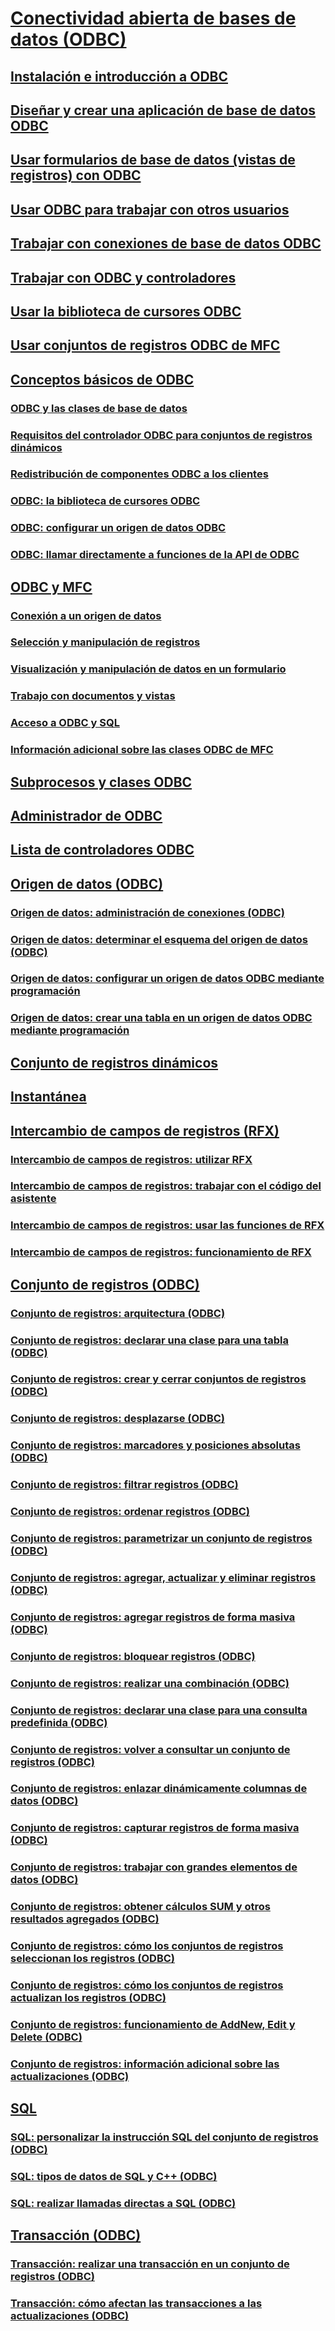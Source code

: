 # [Conectividad abierta de bases de datos (ODBC)](open-database-connectivity-odbc.md)
## [Instalación e introducción a ODBC](installing-and-getting-started-with-odbc.md)
## [Diseñar y crear una aplicación de base de datos ODBC](design-and-create-an-odbc-database-application.md)
## [Usar formularios de base de datos (vistas de registros) con ODBC](use-database-forms-record-views-with-odbc.md)
## [Usar ODBC para trabajar con otros usuarios](use-odbc-to-work-with-other-users.md)
## [Trabajar con conexiones de base de datos ODBC](work-with-odbc-database-connections.md)
## [Trabajar con ODBC y controladores](work-with-odbc-and-drivers.md)
## [Usar la biblioteca de cursores ODBC](use-the-odbc-cursor-library.md)
## [Usar conjuntos de registros ODBC de MFC](use-mfc-odbc-recordsets.md)
## [Conceptos básicos de ODBC](odbc-basics.md)
### [ODBC y las clases de base de datos](odbc-and-the-database-classes.md)
### [Requisitos del controlador ODBC para conjuntos de registros dinámicos](odbc-driver-requirements-for-dynasets.md)
### [Redistribución de componentes ODBC a los clientes](redistributing-odbc-components-to-your-customers.md)
### [ODBC: la biblioteca de cursores ODBC](odbc-the-odbc-cursor-library.md)
### [ODBC: configurar un origen de datos ODBC](odbc-configuring-an-odbc-data-source.md)
### [ODBC: llamar directamente a funciones de la API de ODBC](odbc-calling-odbc-api-functions-directly.md)
## [ODBC y MFC](odbc-and-mfc.md)
### [Conexión a un origen de datos](connecting-to-a-data-source.md)
### [Selección y manipulación de registros](selecting-and-manipulating-records.md)
### [Visualización y manipulación de datos en un formulario](displaying-and-manipulating-data-in-a-form.md)
### [Trabajo con documentos y vistas](working-with-documents-and-views.md)
### [Acceso a ODBC y SQL](access-to-odbc-and-sql.md)
### [Información adicional sobre las clases ODBC de MFC](further-reading-about-the-mfc-odbc-classes.md)
## [Subprocesos y clases ODBC](odbc-classes-and-threads.md)
## [Administrador de ODBC](odbc-administrator.md)
## [Lista de controladores ODBC](odbc-driver-list.md)
## [Origen de datos (ODBC)](data-source-odbc.md)
### [Origen de datos: administración de conexiones (ODBC)](data-source-managing-connections-odbc.md)
### [Origen de datos: determinar el esquema del origen de datos (ODBC)](data-source-determining-the-schema-of-the-data-source-odbc.md)
### [Origen de datos: configurar un origen de datos ODBC mediante programación](data-source-programmatically-configuring-an-odbc-data-source.md)
### [Origen de datos: crear una tabla en un origen de datos ODBC mediante programación](data-source-programmatically-creating-a-table-in-an-odbc-data-source.md)
## [Conjunto de registros dinámicos](dynaset.md)
## [Instantánea](snapshot.md)
## [Intercambio de campos de registros (RFX)](record-field-exchange-rfx.md)
### [Intercambio de campos de registros: utilizar RFX](record-field-exchange-using-rfx.md)
### [Intercambio de campos de registros: trabajar con el código del asistente](record-field-exchange-working-with-the-wizard-code.md)
### [Intercambio de campos de registros: usar las funciones de RFX](record-field-exchange-using-the-rfx-functions.md)
### [Intercambio de campos de registros: funcionamiento de RFX](record-field-exchange-how-rfx-works.md)
## [Conjunto de registros (ODBC)](recordset-odbc.md)
### [Conjunto de registros: arquitectura (ODBC)](recordset-architecture-odbc.md)
### [Conjunto de registros: declarar una clase para una tabla (ODBC)](recordset-declaring-a-class-for-a-table-odbc.md)
### [Conjunto de registros: crear y cerrar conjuntos de registros (ODBC)](recordset-creating-and-closing-recordsets-odbc.md)
### [Conjunto de registros: desplazarse (ODBC)](recordset-scrolling-odbc.md)
### [Conjunto de registros: marcadores y posiciones absolutas (ODBC)](recordset-bookmarks-and-absolute-positions-odbc.md)
### [Conjunto de registros: filtrar registros (ODBC)](recordset-filtering-records-odbc.md)
### [Conjunto de registros: ordenar registros (ODBC)](recordset-sorting-records-odbc.md)
### [Conjunto de registros: parametrizar un conjunto de registros (ODBC)](recordset-parameterizing-a-recordset-odbc.md)
### [Conjunto de registros: agregar, actualizar y eliminar registros (ODBC)](recordset-adding-updating-and-deleting-records-odbc.md)
### [Conjunto de registros: agregar registros de forma masiva (ODBC)](recordset-adding-records-in-bulk-odbc.md)
### [Conjunto de registros: bloquear registros (ODBC)](recordset-locking-records-odbc.md)
### [Conjunto de registros: realizar una combinación (ODBC)](recordset-performing-a-join-odbc.md)
### [Conjunto de registros: declarar una clase para una consulta predefinida (ODBC)](recordset-declaring-a-class-for-a-predefined-query-odbc.md)
### [Conjunto de registros: volver a consultar un conjunto de registros (ODBC)](recordset-requerying-a-recordset-odbc.md)
### [Conjunto de registros: enlazar dinámicamente columnas de datos (ODBC)](recordset-dynamically-binding-data-columns-odbc.md)
### [Conjunto de registros: capturar registros de forma masiva (ODBC)](recordset-fetching-records-in-bulk-odbc.md)
### [Conjunto de registros: trabajar con grandes elementos de datos (ODBC)](recordset-working-with-large-data-items-odbc.md)
### [Conjunto de registros: obtener cálculos SUM y otros resultados agregados (ODBC)](recordset-obtaining-sums-and-other-aggregate-results-odbc.md)
### [Conjunto de registros: cómo los conjuntos de registros seleccionan los registros (ODBC)](recordset-how-recordsets-select-records-odbc.md)
### [Conjunto de registros: cómo los conjuntos de registros actualizan los registros (ODBC)](recordset-how-recordsets-update-records-odbc.md)
### [Conjunto de registros: funcionamiento de AddNew, Edit y Delete (ODBC)](recordset-how-addnew-edit-and-delete-work-odbc.md)
### [Conjunto de registros: información adicional sobre las actualizaciones (ODBC)](recordset-more-about-updates-odbc.md)
## [SQL](sql.md)
### [SQL: personalizar la instrucción SQL del conjunto de registros (ODBC)](sql-customizing-your-recordsets-sql-statement-odbc.md)
### [SQL: tipos de datos de SQL y C++ (ODBC)](sql-sql-and-cpp-data-types-odbc.md)
### [SQL: realizar llamadas directas a SQL (ODBC)](sql-making-direct-sql-calls-odbc.md)
## [Transacción (ODBC)](transaction-odbc.md)
### [Transacción: realizar una transacción en un conjunto de registros (ODBC)](transaction-performing-a-transaction-in-a-recordset-odbc.md)
### [Transacción: cómo afectan las transacciones a las actualizaciones (ODBC)](transaction-how-transactions-affect-updates-odbc.md)

